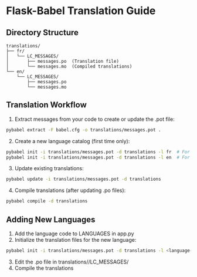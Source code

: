 # Flask-Babel Translation Guide

## Directory Structure
```
translations/
├── fr/
│   └── LC_MESSAGES/
│       ├── messages.po  (Translation file)
│       └── messages.mo  (Compiled translations)
└── en/
    └── LC_MESSAGES/
        ├── messages.po
        └── messages.mo
```

## Translation Workflow

1. Extract messages from your code to create or update the .pot file:
```bash
pybabel extract -F babel.cfg -o translations/messages.pot .
```

2. Create a new language catalog (first time only):
```bash
pybabel init -i translations/messages.pot -d translations -l fr  # For French
pybabel init -i translations/messages.pot -d translations -l en  # For English
```

3. Update existing translations:
```bash
pybabel update -i translations/messages.pot -d translations
```

4. Compile translations (after updating .po files):
```bash
pybabel compile -d translations
```

## Adding New Languages

1. Add the language code to LANGUAGES in app.py
2. Initialize the translation files for the new language:
```bash
pybabel init -i translations/messages.pot -d translations -l <language-code>
```
3. Edit the .po file in translations/<language-code>/LC_MESSAGES/
4. Compile the translations
